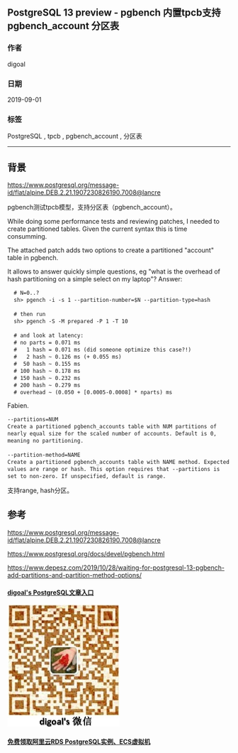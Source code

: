 ## PostgreSQL 13 preview - pgbench 内置tpcb支持 pgbench_account 分区表   
                                              
### 作者                                              
digoal                                              
                                              
### 日期                                              
2019-09-01                                            
                                              
### 标签                                              
PostgreSQL , tpcb , pgbench_account , 分区表       
                                              
----                                              
                                              
## 背景   
https://www.postgresql.org/message-id/flat/alpine.DEB.2.21.1907230826190.7008@lancre  
  
pgbench测试tpcb模型，支持分区表（pgbench_account）。    
  
While doing some performance tests and reviewing patches, I needed to   
create partitioned tables. Given the current syntax this is time   
consumming.  
  
The attached patch adds two options to create a partitioned "account"   
table in pgbench.  
  
It allows to answer quickly simple questions, eg "what is the overhead of   
hash partitioning on a simple select on my laptop"? Answer:  
  
```  
  # N=0..?  
  sh> pgench -i -s 1 --partition-number=$N --partition-type=hash  
  
  # then run  
  sh> pgench -S -M prepared -P 1 -T 10  
  
  # and look at latency:  
  # no parts = 0.071 ms  
  #   1 hash = 0.071 ms (did someone optimize this case?!)  
  #   2 hash ~ 0.126 ms (+ 0.055 ms)  
  #  50 hash ~ 0.155 ms  
  # 100 hash ~ 0.178 ms  
  # 150 hash ~ 0.232 ms  
  # 200 hash ~ 0.279 ms  
  # overhead ~ (0.050 + [0.0005-0.0008] * nparts) ms  
```  
  
Fabien.  
  
```
--partitions=NUM
Create a partitioned pgbench_accounts table with NUM partitions of nearly equal size for the scaled number of accounts. Default is 0, meaning no partitioning.

--partition-method=NAME
Create a partitioned pgbench_accounts table with NAME method. Expected values are range or hash. This option requires that --partitions is set to non-zero. If unspecified, default is range.
```
  
支持range, hash分区。   
    
## 参考  
https://www.postgresql.org/message-id/flat/alpine.DEB.2.21.1907230826190.7008@lancre  
    
https://www.postgresql.org/docs/devel/pgbench.html  
  
https://www.depesz.com/2019/10/28/waiting-for-postgresql-13-pgbench-add-partitions-and-partition-method-options/  
  
  
  
  
  
  
  
  
  
  
  
#### [digoal's PostgreSQL文章入口](https://github.com/digoal/blog/blob/master/README.md "22709685feb7cab07d30f30387f0a9ae")
  
  
![digoal's weixin](../pic/digoal_weixin.jpg "f7ad92eeba24523fd47a6e1a0e691b59")
  
  
  
  
  
  
  
  
#### [免费领取阿里云RDS PostgreSQL实例、ECS虚拟机](https://www.aliyun.com/database/postgresqlactivity "57258f76c37864c6e6d23383d05714ea")
  
